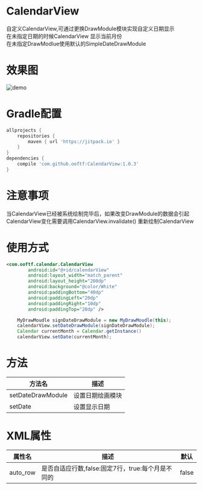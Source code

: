 # CalendarView
自定义CalendarView,可通过更换DrawModule模块实现自定义日期显示  
在未指定日期的时候CalendarView 显示当前月份  
在未指定DrawModlue使用默认的SimpleDateDrawModule
# 效果图
![demo](https://github.com/ooftf/CalendarView/raw/master/demoImage/whole.jpg)
# Gradle配置
```groovy
allprojects {
    repositories {
        maven { url 'https://jitpack.io' }
    }
}
dependencies {
    compile 'com.github.ooftf:CalendarView:1.0.3'
}
```
# 注意事项
当CalendarView已经被系统绘制完毕后，如果改变DrawModule的数据会引起CalendarView变化需要调用CalendarView.invalidate()
重新绘制CalendarView
# 使用方式
```xml
<com.ooftf.calendar.CalendarView
        android:id="@+id/calendarView"
        android:layout_width="match_parent"
        android:layout_height="200dp"
        android:background="@color/White"
        android:paddingBottom="40dp"
        android:paddingLeft="20dp"
        android:paddingRight="10dp"
        android:paddingTop="20dp" />
```
```java
    MyDrawMoudle signDateDrawModule = new MyDrawMoudle(this);
    calendarView.setDateDrawModule(signDateDrawModule);
    Calendar currentMonth = Calendar.getInstance()
    calendarView.setDate(currentMonth); 
```
# 方法
|方法名|描述
|---|---|
|setDateDrawModule|设置日期绘画模块 |
|setDate|设置显示日期  |
# XML属性
|属性名|描述|默认
|---|---|---|
|auto_row|是否自适应行数,false:固定7行，true:每个月是不同的 |false|


